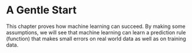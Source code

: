 # A Gentle Start

This chapter proves how machine learning can succeed. By making some assumptions, we will see that machine learning can learn a prediction rule (function) that makes small errors on real world data as well as on training data.
